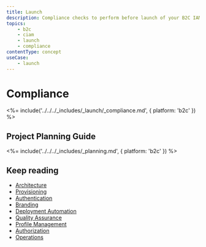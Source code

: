 ```yaml
---
title: Launch
description: Compliance checks to perform before launch of your B2C IAM implementation.
topics:
    - b2c
    - ciam
    - launch
    - compliance
contentType: concept
useCase:
    - launch
---
```


# Compliance

<%= include('../../../_includes/_launch/_compliance.md', { platform: 'b2c' }) %>


## Project Planning Guide

<%= include('../../../_includes/_planning.md', { platform: 'b2c' }) %>

## Keep reading

* [Architecture](/architecture-scenarios/implementation/b2c/b2c-architecture)
* [Provisioning](/architecture-scenarios/implementation/b2c/b2c-provisioning)
* [Authentication](/architecture-scenarios/implementation/b2c/b2c-authentication)
* [Branding](/architecture-scenarios/implementation/b2c/b2c-branding)
* [Deployment Automation](/architecture-scenarios/implementation/b2c/b2c-deployment)
* [Quality Assurance](/architecture-scenarios/implementation/b2c/b2c-qa)
* [Profile Management](/architecture-scenarios/implementation/b2c/b2c-profile-mgmt)
* [Authorization](/architecture-scenarios/implementation/b2c/b2c-authorization)
* [Operations](/architecture-scenarios/implementation/b2c/b2c-operations)
